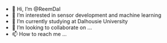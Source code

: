 - 👋 Hi, I’m @ReemDal
- 👀 I’m interested in sensor development and machine learning
- 🌱 I’m currently studying at Dalhousie University
- 💞️ I’m looking to collaborate on ...
- 📫 How to reach me ...

<!---
ReemDal/ReemDal is a ✨ special ✨ repository because its `README.md` (this file) appears on your GitHub profile.
You can click the Preview link to take a look at your changes.
--->
